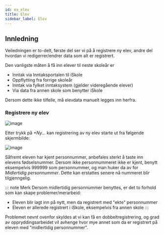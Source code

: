 ```yaml
---
id: ea_elev
title: Elev
sidebar_label: Elev
---
```

## Innledning
Veiledningen er to-delt, første del ser vi på å registrere ny elev, andre del hvordan vi redigerrer/endrer data som alt er registrert.

Den vanligste måten å få inn elever til neste skoleår er

- Inntak via Inntaksportalen til iSkole
- Oppflytting fra forrige skoleår
- Inntak via fylket inntaksystem (gjelder videregående elever)
- Via data fra annen skole som benytter iSkole

Dersom dette ikke tilfelle, må elevdata manuelt legges inn herfra.

### Registrere ny elev

![image](https://user-images.githubusercontent.com/80097133/121346113-fbc69300-c925-11eb-92ea-4cf69f1da3bb.png)

Etter trykk på _+Ny..._ kan registrering av ny elev starte ut fra følgende skjermbilde:

![image](https://user-images.githubusercontent.com/80097133/121347490-8b207600-c927-11eb-9b0b-93ef1ea91e18.png)

Såfremt eleven har kjent personnummer, anbefales sterkt å taste inn elevens fødselsnummer. Dersom ikke personnummeret ikke er kjent, benytt eksempelvis 999999 som personnummer, og man huker da av for _Midlertidig personnummer_. Dette kan erstattes senere nå nummeret blir tilgjenngelig. 

::: note Merk
Dersom midlertidig personnummer benyttes, er det to forhold som kan skape problemer/merarbeid:
- Eleven blir lagt inn på nytt, men da registrert med "ekte" personnummer
- Eleven er allerede registrert i iSkole, eksempelvis fra annen skole
:::

Problemet nevnt ovenfor skyldes at vi kan få en dobbeltregistrering, og grad av oppryddingsarbeidet vil avhenge hvor mye annet som da er registrert på eleven med "midlertidig personnummer".  
